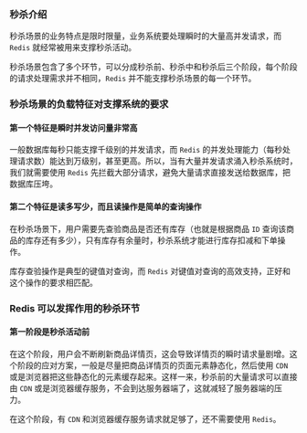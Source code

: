 ### 秒杀介绍

秒杀场景的业务特点是限时限量，业务系统要处理瞬时的大量高并发请求，而 `Redis` 就经常被用来支撑秒杀活动。

秒杀场景包含了多个环节，可以分成秒杀前、秒杀中和秒杀后三个阶段，每个阶段的请求处理需求并不相同，`Redis` 并不能支撑秒杀场景的每一个环节。

### 秒杀场景的负载特征对支撑系统的要求

#### 第一个特征是瞬时并发访问量非常高

一般数据库每秒只能支撑千级别的并发请求，而 `Redis` 的并发处理能力（每秒处理请求数）能达到万级别，甚至更高。所以，当有大量并发请求涌入秒杀系统时，我们就需要使用 `Redis` 先拦截大部分请求，避免大量请求直接发送给数据库，把数据库压垮。

#### 第二个特征是读多写少，而且读操作是简单的查询操作

在秒杀场景下，用户需要先查验商品是否还有库存（也就是根据商品 `ID` 查询该商品的库存还有多少），只有库存有余量时，秒杀系统才能进行库存扣减和下单操作。

库存查验操作是典型的键值对查询，而 `Redis` 对键值对查询的高效支持，正好和这个操作的要求相匹配。

### Redis 可以发挥作用的秒杀环节

#### 第一阶段是秒杀活动前

在这个阶段，用户会不断刷新商品详情页，这会导致详情页的瞬时请求量剧增。这个阶段的应对方案，一般是尽量把商品详情页的页面元素静态化，然后使用 `CDN` 或是浏览器把这些静态化的元素缓存起来。这样一来，秒杀前的大量请求可以直接由 `CDN` 或是浏览器缓存服务，不会到达服务器端了，这就减轻了服务器端的压力。

在这个阶段，有 `CDN` 和浏览器缓存服务请求就足够了，还不需要使用 `Redis`。